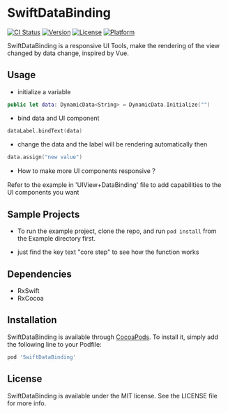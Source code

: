 # SwiftDataBinding

[![CI Status](https://img.shields.io/travis/zhoujun2020@sumec.com.cn/SwiftDataBinding.svg?style=flat)](https://travis-ci.org/zhoujun2020@sumec.com.cn/SwiftDataBinding)
[![Version](https://img.shields.io/cocoapods/v/SwiftDataBinding.svg?style=flat)](https://cocoapods.org/pods/SwiftDataBinding)
[![License](https://img.shields.io/cocoapods/l/SwiftDataBinding.svg?style=flat)](https://cocoapods.org/pods/SwiftDataBinding)
[![Platform](https://img.shields.io/cocoapods/p/SwiftDataBinding.svg?style=flat)](https://cocoapods.org/pods/SwiftDataBinding)

 SwiftDataBinding is a responsive UI Tools, make the rendering of the view changed by data change, inspired by Vue.

## Usage

- initialize a variable

```swift
public let data: DynamicData<String> = DynamicData.Initialize("")
```

- bind data and UI component

```swift
dataLabel.bindText(data)
```

- change the data and the label will be rendering automatically then

```swift
data.assign("new value")
```

- How to make more UI components responsive？

Refer to the example in 'UIView+DataBinding' file to add capabilities to the UI components you want

## Sample Projects

- To run the example project, clone the repo, and run `pod install` from the Example directory first.

- just find the key text "core step" to see how the function works

## Dependencies

- RxSwift 
- RxCocoa

## Installation

SwiftDataBinding is available through [CocoaPods](https://cocoapods.org). To install
it, simply add the following line to your Podfile:

```ruby
pod 'SwiftDataBinding'
```

## License

SwiftDataBinding is available under the MIT license. See the LICENSE file for more info.
